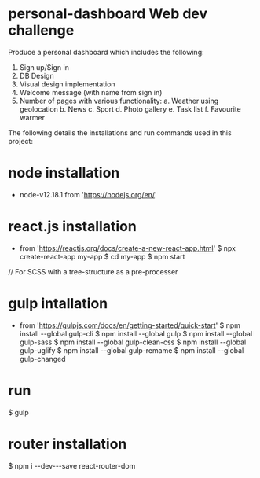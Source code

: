 # personal-dashboard Web dev challenge
Produce a personal dashboard which includes the following:
1. Sign up/Sign in
2. DB Design
3. Visual design implementation
4. Welcome message (with name from sign in)
5. Number of pages with various functionality:
    a. Weather using geolocation
    b. News
    c. Sport
    d. Photo gallery
    e. Task list
    f. Favourite warmer

The following details the installations and run commands used in this project:    

# node installation
- node-v12.18.1 from 'https://nodejs.org/en/'

# react.js installation 
- from 'https://reactjs.org/docs/create-a-new-react-app.html'
$ npx create-react-app my-app
$ cd my-app
$ npm start

// For SCSS with a tree-structure as a pre-processer
# gulp intallation 
- from 'https://gulpjs.com/docs/en/getting-started/quick-start'
$ npm install --global gulp-cli
$ npm install --global gulp
$ npm install --global gulp-sass
$ npm install --global gulp-clean-css
$ npm install --global gulp-uglify
$ npm install --global gulp-remame
$ npm install --global gulp-changed

# run 
$ gulp

# router installation
$ npm i --dev---save react-router-dom